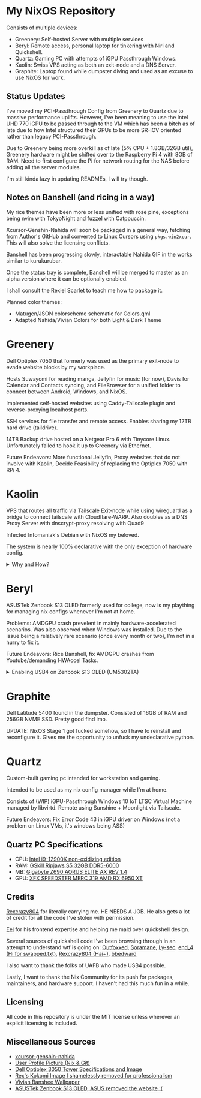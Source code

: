# My NixOS Repository
Consists of multiple devices:

- Greenery: Self-hosted Server with multiple services
- Beryl: Remote access, personal laptop for tinkering with Niri and Quickshell.
- Quartz: Gaming PC with attempts of iGPU Passthrough Windows.
- Kaolin: Swiss VPS acting as both an exit-node and a DNS Server.
- Graphite: Laptop found while dumpster diving and used as an excuse to use NixOS for work.

## Status Updates
 I've moved my PCI-Passthrough Config from Greenery to Quartz due to massive performance uplifts.
 However, I've been meaning to use the Intel UHD 770 iGPU to be passed through to the VM which
 has been a bitch as of late due to how Intel structured their GPUs to be more SR-IOV oriented
 rather than legacy PCI-Passthrough.

 Due to Greenery being more overkill as of late (5% CPU + 1.8GB/32GB util), Greenery hardware might
 be shifted over to the Raspberry Pi 4 with 8GB of RAM. Need to first configure the Pi for network
 routing for the NAS before adding all the server modules.

 I'm still kinda lazy in updating READMEs, I will try though.

## Notes on Banshell (and ricing in a way)

My rice themes have been more or less unified with rose pine, exceptions being nvim with TokyoNight and fuzzel with Catppuccin.

Xcursor-Genshin-Nahida will soon be packaged in a general way, fetching from Author's GitHub and
converted to Linux Cursors using ```pkgs.win2xcur```. This will also solve the licensing conflicts.

Banshell has been progressing slowly, interactable Nahida GIF in the works similar to kurukurubar.

Once the status tray is complete, Banshell will be merged to master as an alpha version where it can be optionally enabled.

I shall consult the Rexiel Scarlet to teach me how to package it.

Planned color themes:
- Matugen/JSON colorscheme schematic for Colors.qml
- Adapted Nahida/Vivian Colors for both Light & Dark Theme

# Greenery

Dell Optiplex 7050 that formerly was used as the primary exit-node to evade website blocks by my workplace.

Hosts Suwayomi for reading manga, Jellyfin for music (for now), Davis for Calendar and Contacts syncing, and
FileBrowser for a unified folder to connect between Android, Windows, and NixOS.

Implemented self-hosted websites using Caddy-Tailscale plugin and reverse-proxying localhost ports.

SSH services for file transfer and remote access. Enables sharing my 12TB hard drive (taildrive).

14TB Backup drive hosted on a Netgear Pro 6 with Tinycore Linux. Unfortunately failed to hook it up to Greenery via
Ethernet.

Future Endeavors: More functional Jellyfin, Proxy websites that do not involve with Kaolin, Decide Feasibility
of replacing the Optiplex 7050 with RPi 4.

# Kaolin

VPS that routes all traffic via Tailscale Exit-node while using wireguard as a bridge to connect tailscale
with Cloudflare-WARP. Also doubles as a DNS Proxy Server with dnscrypt-proxy resolving with Quad9

Infected Infomaniak's Debian with NixOS my beloved.

The system is nearly 100% declarative with the only exception of hardware config.

<details>
<summary>Why and How?</summary>
<br>

VPS IPs are generally blocked by most services online whereas Cloudflare Warp IPs are generally not blocked.
However, Cloudflare Warp chooses a server closest to the host machine, making it effectively useless for geolocation.

You may use cloudflare warp on the VPS to effectly connect to a regional server based on the VPS's location enabling 
you to use your VPS as a VPN. However, using another VPN such as tailscale can conflict with cloudflare warp's configuration.

To solve this problem, we must setup an interface that uniformly passes traffic from Tailscale to Cloudflare.
Wireguard is supported by both Tailscale and Cloudflare and can be used to set rules and nftables.

First, configure your own set of IPs and keys using [wgcf](https://github.com/ViRb3/wgcf) by executing

```bash
$ wgcf register
$ wgcf generate
```

This will provide the interface and peer information. Take note of them for setting up nftables.

To setup nftables and Wireguard interfaces

```nix
# configuration.nix

  # Enable nftables
  networking.nftables.enable = true;

  # Enable IPv4 forwarding
  boot.kernel.sysctl = {
    "net.ipv4.ip_forward" = 1;
    "net.ipv6.conf.all.forwarding" = true;
    "net.ipv4.conf.wgcf.rp_filter" = false;
  };

  # Wireguard config to not cuck tailscale
  networking.wg-quick.interfaces = {
    wgcf = {
      privateKeyFile = "/path/to/privatekeyfile";

      address = [
        [Insert IPv4 from wgcf]
        [Insert IPv6 from wgcf]
      ];

      table = "off";

      postUp = ''
        set -e

        WG_IFACE=wgcf
        ROUTE_TABLE=39

        echo "[+] Adding nftables rules..."
        nft -f - <<EOF
        table inet ts-warp {
          chain prerouting {
            type filter hook prerouting priority mangle; policy accept;
            iifname "tailscale0" counter packets 0 bytes 0 meta mark set mark and 0xff00ffff or 0x0040000
          }
          chain input {
            type filter hook input priority filter; policy accept;
            iifname != "tailscale0" ip saddr 100.115.92.0/23 counter packets 0 bytes 0 return
            iifname != "tailscale0" ip saddr 100.64.0.0/10 counter packets 0 bytes 0 drop
            iifname "tailscale0" counter packets 0 bytes 0 accept
          }
          chain forward {
            type filter hook forward priority filter; policy accept;
            oifname "tailscale0" ip saddr 100.64.0.0/10 counter packets 0 bytes 0 drop
          }
          chain postrouting {
            type nat hook postrouting priority srcnat; policy accept;
            meta mark & 0x00ff0000 == 0x00040000 counter packets 0 bytes 0 masquerade
          }
        }
        EOF

        echo "[+] Adding routing rule for marked packets..."
        ip route add default dev "$WG_IFACE" table $ROUTE_TABLE || true
        ip -6 route add default dev "$WG_IFACE" table $ROUTE_TABLE || true
        ip rule add fwmark 0x40000/0xff0000 lookup $ROUTE_TABLE || true
        ip -6 rule add fwmark 0x40000/0xff0000 lookup $ROUTE_TABLE || true
      '';

      preDown = ''
        set -e

        WG_IFACE=wgcf
        ROUTE_TABLE=39

        echo "[-] Deleting nftables rules..."
        nft delete table inet ts-warp || true

        echo "[-] Removing routing rules..."
        ip rule del fwmark 0x40000/0xff0000 lookup $ROUTE_TABLE || true
        ip -6 rule del fwmark 0x40000/0xff0000 lookup $ROUTE_TABLE || true
        ip route flush table $ROUTE_TABLE || true
        ip -6 route flush table $ROUTE_TABLE || true
      '';

      peers = [
        {
          publicKey = [Insert your public key from wgcf];

          allowedIPs = [
            "0.0.0.0/0"
            "::/0"
          ];

          endpoint = "162.159.192.1:2408";
          persistentKeepalive = 25;
        }
      ];
    };
  };

  # Advertise Routes
  services.tailscale.extraSetFlags = [
    "--advertise-exit-node"
    "--advertise-routes=[Insert IPv4 from wgcf]"
    "--netfilter-mode=nodivert"
  ];
```

With this setup, it will enable you to use Tailscale as a way to connect to Cloudflare Warp, enabling your phone to use the machine as an exit node.

</details>

# Beryl

ASUSTek Zenbook S13 OLED formerly used for college, now is my plaything for managing nix configs whenever I'm not at home.

Problems: AMDGPU crash prevelent in mainly hardware-accelerated scenarios. Was also observed when Windows was installed.
Due to the issue being a relatively rare scenario (once every month or two), I'm not in a hurry to fix it.

Future Endeavors: Rice Banshell, fix AMDGPU crashes from Youtube/demanding HWAccel Tasks.

<details>
<summary>Enabling USB4 on Zenbook S13 OLED (UM5302TA)</summary>
<br>

This is not recommended for most users as it involves "hacking" the
BIOS. DO IT AT YOUR OWN RISK.

UM5302TA is one of the few laptops capable of USB4, but disabled by the
manufacturer due to potential instability with specific devices. 
Despite knowing the risk, I've decided to enable USB4 using 
[UniversalAMDFormBrowser](https://github.com/DavidS95/Smokeless_UMAF/blob/main/UniversalAMDFormBrowser.zip) by following this reddit [post](https://www.reddit.com/r/ASUS/comments/13omq1e/zenbook_s13_bios_update_for_usb_4_whats_going_on/).
Note that there are three options when enabling USB4.

To activate USB4 on NixOS, set ```services.hardware.bolt.enable``` to true.
Test your USB4 ports using boltctl, if there's instability, disable bolt service.

</details>

# Graphite

Dell Latitude 5400 found in the dumpster. Consisted of 16GB of RAM and 256GB NVME SSD. Pretty good find imo.

UPDATE: NixOS Stage 1 got fucked somehow, so I have to reinstall and reconfigure it. Gives me the opportunity
to unfuck my undeclarative python.

# Quartz

Custom-built gaming pc intended for workstation and gaming.

Intended to be used as my nix config manager while I'm at home.

Consists of (WIP) iGPU-Passthrough Windows 10 IoT LTSC Virtual Machine managed by libvirtd. Remote using
Sunshine + Moonlight via Tailscale.

Future Endeavors: Fix Error Code 43 in iGPU driver on Windows (not a problem on Linux VMs, it's windows being ASS)

## Quartz PC Specifications
- CPU: [Intel i9-12900K non-oxidizing edition](https://www.intel.com/content/www/us/en/products/sku/134599/intel-core-i912900k-processor-30m-cache-up-to-5-20-ghz/specifications.html)
- RAM: [GSkill Ripjaws S5 32GB DDR5-6000](https://www.gskill.com/products/1/165/377/Ripjaws-S5-DDR5-Intel-XMP)
- MB: [Gigabyte Z690 AORUS ELITE AX REV 1.4](https://www.gigabyte.com/Motherboard/Z690-AORUS-ELITE-AX-rev-14)
- GPU: [XFX SPEEDSTER MERC 319 AMD RX 6950 XT](https://www.xfxforce.com/shop/xfx-speedster-merc-319-amd-radeon-tm-rx-6950-xt-black)

## Credits
[Rexcrazy804](https://github.com/Rexcrazy804) for literally carrying me. HE NEEDS A JOB.
He also gets a lot of credit for all the code I've stolen with permission.

[Eel](https://github.com/zhuazhuzz) for his frontend expertise and helping me mald over quickshell design.

Several sources of quickshell code I've been browsing through in an attempt to understand wtf is going on:
[Outfoxxed](https://quickshell.outfoxxed.me/), [Soramane](https://github.com/caelestia-dots/shell), [Ly-sec](https://github.com/Ly-sec/nixos), [end_4 (Hi for swapped.txt)](https://github.com/end-4/dots-hyprland), [Rexcrazy804 (Hai~)](https://github.com/Rexcrazy804/Zaphkiel/tree/master/users/dots/quickshell/kurukurubar), [bbedward](https://github.com/bbedward/DankMaterialShell)

I also want to thank the folks of UAFB who made USB4 possible.

Lastly, I want to thank the Nix Community for its push for packages,
maintainers, and hardware support. I haven't had this much fun in
a while.

## Licensing
All code in this repository is under the MIT license unless wherever an
explicit licensing is included.

## Miscellaneous Sources
- [xcursor-genshin-nahida](https://aur.archlinux.org/packages/xcursor-samtoki-genshin-impact)
- [User Profile Picture (Nix & Git)](https://danbooru.donmai.us/posts/9246148)
- [Dell Optiplex 3050 Tower Specifications and Image](https://i.dell.com/sites/doccontent/shared-content/data-sheets/en/Documents/OptiPlex-3050-Towers-Technical-Specifications.pdf)
- [Rex's Kokomi Image I shamelessly removed for professionalism](https://danbooru.donmai.us/posts/9590836)
- [Vivian Banshee Wallpaper](https://danbooru.donmai.us/posts/9259057?q=vivian_banshee+pyogo)
- [ASUSTek Zenbook S13 OLED, ASUS removed the website :(](https://www.bestbuy.com/site/asus-zenbook-s-13-oled-um5302-13-3-laptop-amd-ryzen-7-16-gb-memory-1-tb-ssd-ponder-blue/6510809.p)
